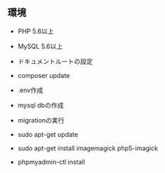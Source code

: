 ## 環境
- PHP 5.6以上
- MySQL 5.6以上

- ドキュメントルートの設定

- composer update


- .env作成


- mysql dbの作成


- migrationの実行


- sudo apt-get update


- sudo apt-get install imagemagick php5-imagick


- phpmyadmin-ctl install